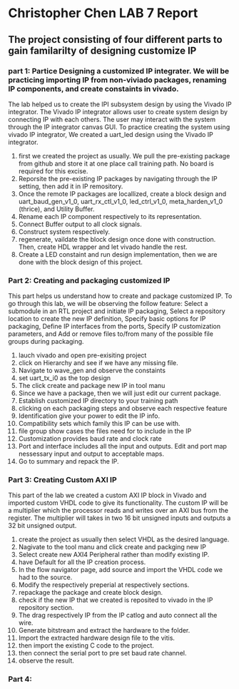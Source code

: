 # Christopher Chen LAB 7 Report 
## The project consisting of four different parts to gain familarilty of designing customize IP
### part 1: Partice Designing a customized IP integrater. We will be practicing importing IP from non-viviado packages, renaming IP components, and create constaints in vivado.
The lab helped us to create the IPI subsystem design by using the Vivado IP integrator. The Vivado IP integrator allows user to create system design by connecting IP with each others. The user may interact with the system through the IP integrator canvas GUI. To practice creating the system using vivado IP integrator, We created a uart_led design using the Vivado IP integrator.  
1. first we created the project as usually. We pull the pre-existing package from github and store it at one place call training path. No board is required for this excise.
2. Reporsite the pre-existing IP packages by navigating through the IP setting, then add it in IP remository.
3. Once the remote IP packages are locallized, create a block design and uart_baud_gen_v1_0, uart_rx_ctl_v1_0, led_ctrl_v1_0, meta_harden_v1_0 (thrice), and Utility Buffer.
4. Rename each IP component respectively to its representation.
5. Connect Buffer output to all clock signals.
6. Construct system respectively.
7. regenerate, vaildate the block design once done with construction. Then, create HDL wrapper and let vivado handle the rest.
8. Create a LED constaint and run design implementation, then we are done with the block design of this project.

### Part 2: Creating and packaging customized IP
This part helps us understand how to create and package customized IP. To go through this lab, we will be observing the follow feature: Select a submodule in an RTL project and initiate IP packaging, Select a repository location to create the new IP definition, Specify basic options for IP packaging, Define IP interfaces from the ports, Specify IP customization parameters, and Add or remove files to/from many of the possible file groups during packaging.

1. lauch vivado and open pre-exisiting project
2. click on Hierarchy and see if we have any missing file.
3. Navigate to wave_gen and observe the constaints
4. set uart_tx_i0 as the top design
5. The click create and package new IP in tool manu
6. Since we have a package, then we will just edit our current package.
7. Establish customized IP directory to your training path
8. clicking on each packaging steps and observe each respective feature
9. Identification give your power to edit the IP info.
10. Compatibility sets which family this IP can be use with.
11. file group show cases the files need for to include in the IP
12. Customization provides baud rate and clock rate
13. Port and interface includes all the input and outputs. Edit and port map nessessary input and output to acceptable maps.
14. Go to summary and repack the IP.

### Part 3: Creating Custom AXI IP
This part of the lab we created a custom AXI IP block in Vivado and imported custom VHDL code to give its functionality. The custom IP will be a multiplier which the processor reads and writes over an AXI bus from the register. The multiplier will takes in two 16 bit unsigned inputs and outputs a 32 bit unsigned output.
1. create the project as usually then select VHDL as the desired language.
2. Nagivate to the tool manu and click create and packging new IP
3. Select create new AXI4 Peripheral rather than modify existing IP.
4. have Default for all the IP creation process.
5. In the flow navigator page, add source and import the VHDL code we had to the source.
6. Modify the respectively preperial at respectively sections.
7. repackage the package and create block design.
8. check if the new IP that we created is reposited to vivado in the IP repository section.
9. The drag respectively IP from the IP catlog and auto connect all the wire.
10. Generate bitstream and extract the hardware to the folder.
11. Import the extracted hardware design file to the vitis.
12. then import the existing C code to the project.
13. then connect the serial port to pre set baud rate channel.
14. observe the result.

### Part 4:


